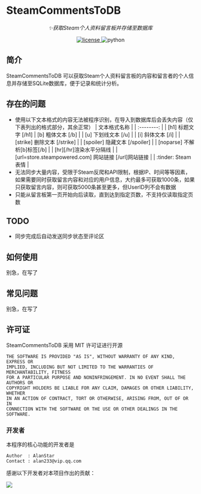 <!--
 * @Author: abRoy abroyo@outlook.com
 * @Date: 2023-05-27 21:51:10
 * @FilePath: \SteamCommentsToDB\README.md
 * @Description: 
 * 
 * Copyright (c) 2023 by ${git_name_email}, All Rights Reserved. 
-->
# SteamCommentsToDB

<div align="center">


<!-- prettier-ignore-start -->
<!-- markdownlint-disable-next-line MD036 -->
_✨获取Steam个人资料留言板并存储至数据库_
<!-- prettier-ignore-end -->

</div>

<p align="center">
  <a href="https://raw.githubusercontent.com/nonebot/nonebot2/master/LICENSE">
    <img src="https://img.shields.io/github/license/nonebot/nonebot2" alt="license">
  </a>
  <img src="https://img.shields.io/badge/python-3.8+-blue" alt="python">
</p>


## 简介

SteamCommentsToDB 可以获取Steam个人资料留言板的内容和留言者的个人信息并存储至SQLite数据库，便于记录和统计分析。


## 存在的问题
- 使用以下文本格式的内容无法被程序识别，在导入到数据库后会丢失内容（仅下表列出的格式部分，其余正常）
|  文本格式名称   |
  | :--------: |
| [h1] 标题文字 [/h1] 
| [b] 粗体文本 [/b] |
| [u] 下划线文本 [/u] |
| [i] 斜体文本 [/i] |
| [strike] 删除文本 [/strike] |
| [spoiler] 隐藏文本 [/spoiler] |
| [noparse] 不解析[b]标签[/b] |
| [hr][/hr]渲染水平分隔线 |
| [url=store.steampowered.com] 网站链接 [/url]网站链接 |
|  :tinder: Steam表情 |
- 无法同步大量内容，受限于Steam反爬和API限制，根据IP、时间等等因素，如果需要同时获取留言内容和对应的用户信息，大约最多可获取1000条，如果只获取留言内容，则可获取5000条甚至更多，但UserID列不会有数据
- 只能从留言板第一页开始向后读取，直到达到指定页数，不支持仅读取指定页数

## TODO
- 同步完成后自动发送同步状态至评论区



## 如何使用

别急，在写了

## 常见问题

别急，在写了

## 许可证

SteamCommentsToDB 采用 MIT 许可证进行开源

```text
THE SOFTWARE IS PROVIDED "AS IS", WITHOUT WARRANTY OF ANY KIND, EXPRESS OR
IMPLIED, INCLUDING BUT NOT LIMITED TO THE WARRANTIES OF MERCHANTABILITY, FITNESS
FOR A PARTICULAR PURPOSE AND NONINFRINGEMENT. IN NO EVENT SHALL THE AUTHORS OR
COPYRIGHT HOLDERS BE LIABLE FOR ANY CLAIM, DAMAGES OR OTHER LIABILITY, WHETHER
IN AN ACTION OF CONTRACT, TORT OR OTHERWISE, ARISING FROM, OUT OF OR IN
CONNECTION WITH THE SOFTWARE OR THE USE OR OTHER DEALINGS IN THE SOFTWARE.
```


### 开发者

本程序的核心功能的开发者是
```
Author  : AlanStar
Contact : alan233@vip.qq.com
```

感谢以下开发者对本项目作出的贡献：

<a href="https://github.com/ab-Royo/SteamCommentsToDB/graphs/contributors">
  <img src="https://contrib.rocks/image?repo=ab-Royo/SteamCommentsToDB" />
</a>